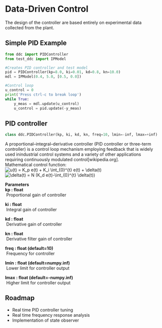 # Data-Driven Control
The design of the controller are based entirely on experimental data collected from the plant.

## Simple PID Example
```python
from ddc import PIDController
from test_ddc import IPModel

#Creates PID controller and test model
pid = PIDController(kp=8.0, ki=0.01, kd=0.8, kn=10.0)
mdl = IPModel(0.4, 5.0, [0.5, 0.0])

#Control loop
u_control = 0
print('Press ctrl-c to break loop')
while True:
    y_meas = mdl.update(u_control)
    u_control = pid.update(-y_meas)
```

## PID controller
```python
class ddc.PIDController(kp, ki, kd, kn, freq=10, lmin=-inf, lmax=+inf):
```
A proportional–integral–derivative controller (PID controller or three-term controller)
is a control loop mechanism employing feedback that is widely used inindustrial control systems
and a variety of other applications requiring continuously modulated control[wikipedia.org].  
Mathematical control function:  
<img src="https://latex.codecogs.com/gif.latex?u(t)&space;=&space;K_p&space;e(t)&space;&plus;&space;K_i&space;\int_{0}^{t}&space;e(t)&space;&plus;&space;\delta(t)" title="u(t) = K_p e(t) + K_i \int_{0}^{t} e(t) + \delta(t)" />  
<img src="https://latex.codecogs.com/gif.latex?\delta(t)&space;=&space;N&space;(K_d&space;e(t)-\int_{0}^{t}&space;\delta(t))" title="\delta(t) = N (K_d e(t)-\int_{0}^{t} \delta(t))" />

**Parameters**  
**kp : float**  
&nbsp;Proportional gain of controller  

**ki : float**  
&nbsp;Integral gain of controller  

**kd : float**  
&nbsp;Derivative gain of controller  

**kn : float**  
&nbsp;Derivative filter gain of controller  

**freq : float (default=10)**  
&nbsp;Frequency for controller  

**lmin : float (default=numpy.inf)**  
&nbsp;Lower limit for controller output  

**lmax : float (default=-numpy.inf)**  
&nbsp;Higher limit for controller output  

## Roadmap
- Real time PID controller tuning
- Real time frequency response analysis
- Implementation of state observer

